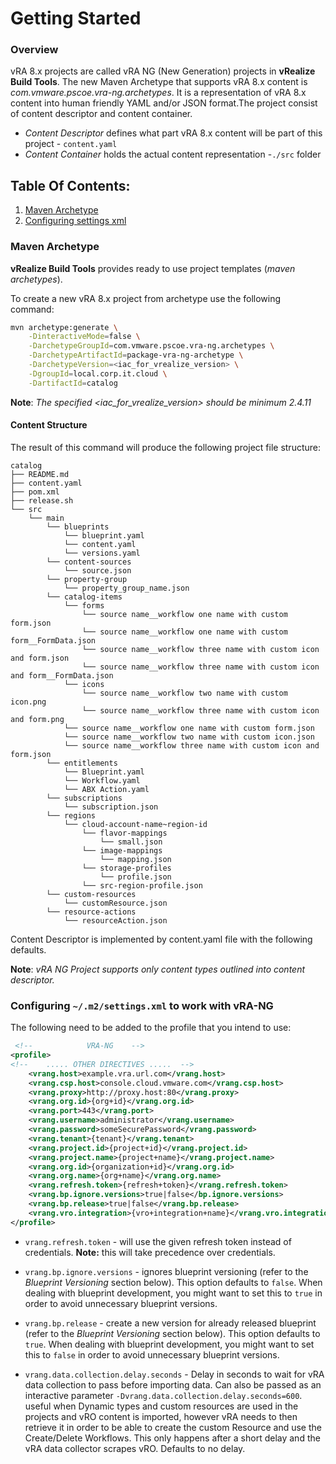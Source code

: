 # Getting Started

### Overview
vRA 8.x projects are called vRA NG (New Generation) projects in **vRealize Build Tools**.
The new Maven Archetype that supports vRA 8.x content is *com.vmware.pscoe.vra-ng.archetypes*.
It is a representation of vRA 8.x content into human friendly YAML and/or JSON format.The project consist of content descriptor and content container.

- *Content Descriptor* defines what part vRA 8.x content will be part of this project - `content.yaml`
- *Content Container* holds the actual content representation -`./src` folder

## Table Of Contents:
1. [Maven Archetype](#Maven-Archetype)
2. [Configuring settings xml](#configuring-m2settingsxml-to-work-with-vra-ng)

### Maven Archetype
**vRealize Build Tools** provides ready to use project templates (*maven archetypes*).

To create a new vRA 8.x project from archetype use the following command:

~~~Bash
mvn archetype:generate \
    -DinteractiveMode=false \
    -DarchetypeGroupId=com.vmware.pscoe.vra-ng.archetypes \
    -DarchetypeArtifactId=package-vra-ng-archetype \
    -DarchetypeVersion=<iac_for_vrealize_version> \
    -DgroupId=local.corp.it.cloud \
    -DartifactId=catalog
~~~

**Note**: *The specified <iac_for_vrealize_version> should be minimum 2.4.11*


#### Content Structure
The result of this command will produce the following project file structure:

~~~
catalog
├── README.md
├── content.yaml
├── pom.xml
├── release.sh
└── src
    └── main
        └── blueprints
            └── blueprint.yaml
            └── content.yaml
            └── versions.yaml
        └── content-sources
            └── source.json
        └── property-group
            └── property_group_name.json
        └── catalog-items
            └── forms
                └── source name__workflow one name with custom form.json
				└── source name__workflow one name with custom form__FormData.json
                └── source name__workflow three name with custom icon and form.json
				└── source name__workflow three name with custom icon and form__FormData.json
            └── icons
                └── source name__workflow two name with custom icon.png
                └── source name__workflow three name with custom icon and form.png
            └── source name__workflow one name with custom form.json
            └── source name__workflow two name with custom icon.json
            └── source name__workflow three name with custom icon and form.json
        └── entitlements
            └── Blueprint.yaml
            └── Workflow.yaml
            └── ABX Action.yaml       
        └── subscriptions
            └── subscription.json
        └── regions
            └── cloud-account-name~region-id
                └── flavor-mappings
                    └── small.json
                └── image-mappings
                    └── mapping.json
                └── storage-profiles
                    └── profile.json
                └── src-region-profile.json
        └── custom-resources
            └── customResource.json
        └── resource-actions
            └── resourceAction.json
~~~

Content Descriptor is implemented by content.yaml file with the following defaults.

**Note**: *vRA NG Project supports only content types outlined into content descriptor.*

### Configuring `~/.m2/settings.xml` to work with vRA-NG

The following need to be added to the profile that you intend to use:
```xml
 <!--            VRA-NG    -->
<profile>
<!--    ..... OTHER DIRECTIVES .....  -->
    <vrang.host>example.vra.url.com</vrang.host>
    <vrang.csp.host>console.cloud.vmware.com</vrang.csp.host>
    <vrang.proxy>http://proxy.host:80</vrang.proxy>
    <vrang.org.id>{org+id}</vrang.org.id>
    <vrang.port>443</vrang.port>
    <vrang.username>administrator</vrang.username>
    <vrang.password>someSecurePassword</vrang.password>
    <vrang.tenant>{tenant}</vrang.tenant>
    <vrang.project.id>{project+id}</vrang.project.id>
    <vrang.project.name>{project+name}</vrang.project.name>
    <vrang.org.id>{organization+id}</vrang.org.id>
    <vrang.org.name>{org+name}</vrang.org.name>
    <vrang.refresh.token>{refresh+token}</vrang.refresh.token>
    <vrang.bp.ignore.versions>true|false</bp.ignore.versions>
    <vrang.bp.release>true|false</vrang.bp.release>
    <vrang.vro.integration>{vro+integration+name}</vrang.vro.integration>
</profile>
```
* `vrang.refresh.token` - will use the given refresh token instead of credentials. **Note:** this will take precedence over
credentials.

* `vrang.bp.ignore.versions` - ignores blueprint versioning  (refer to the *Blueprint Versioning* section
  below). This option defaults to `false`. When dealing with blueprint development, you might want to set this to `true`
  in order to avoid unnecessary blueprint versions.

* `vrang.bp.release` - create a new version for already released blueprint (refer to the *Blueprint Versioning* section
  below). This option defaults to `true`. When dealing with blueprint development, you might want to set this to `false`
  in order to avoid unnecessary blueprint versions.

* `vrang.data.collection.delay.seconds` - Delay in seconds to wait for vRA data collection to pass before importing data. Can also be passed
  as an interactive parameter `-Dvrang.data.collection.delay.seconds=600`. useful when Dynamic types and custom resources are used in the projects and vRO content is imported,
  however vRA needs to then retrieve it in order to be able to create the custom Resource and use the Create/Delete Workflows.
  This only happens after a short delay and the vRA data collector scrapes vRO. Defaults to no delay.
